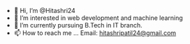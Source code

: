 - 👋 Hi, I’m @Hitashri24
- 👀 I’m interested in web development and machine learning
- 🌱 I’m currently pursuing B.Tech in IT branch.
- 📫 How to reach me ... Email: hitashripatil24@gmail.com

<!---
Hitashri24/Hitashri24 is a ✨ special ✨ repository because its `README.md` (this file) appears on your GitHub profile.
You can click the Preview link to take a look at your changes.
--->
